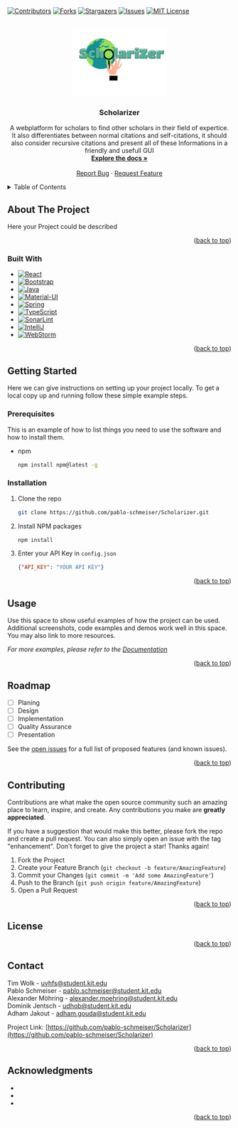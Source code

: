 <!-- PROJECT SHIELDS -->
<!--
*** I'm using markdown "reference style" links for readability.
*** Reference links are enclosed in brackets [ ] instead of parentheses ( ).
*** See the bottom of this document for the declaration of the reference variables
*** for contributors-url, forks-url, etc. This is an optional, concise syntax you may use.
*** https://www.markdownguide.org/basic-syntax/#reference-style-links
-->
[![Contributors][contributors-shield]][contributors-url]
[![Forks][forks-shield]][forks-url]
[![Stargazers][stars-shield]][stars-url]
[![Issues][issues-shield]][issues-url]
[![MIT License][license-shield]][license-url]



<!-- PROJECT LOGO -->
<br />
<div align="center">
  <a href="https://github.com/pablo-schmeiser/Scholarizer">
    <img src="images/ScholarizerLogo7.png" alt="Logo" width="214" height="153">
  </a>

<h3 align="center">Scholarizer</h3>

  <p align="center">
    A webplatform for scholars to find other scholars in their field of expertice. It also differentiates between normal citations and self-citations, it should also consider recursive citations and present all of these Informations in a friendly and usefull GUI
    <br />
    <a href="https://github.com/pablo-schmeiser/Scholarizer"><strong>Explore the docs »</strong></a>
    <br />
    <br />
    <a href="https://github.com/pablo-schmeiser/Scholarizer/issues">Report Bug</a>
    ·
    <a href="https://github.com/pablo-schmeiser/Scholarizer/issues">Request Feature</a>
  </p>
</div>



<!-- TABLE OF CONTENTS -->
<details>
  <summary>Table of Contents</summary>
  <ol>
    <li>
      <a href="#about-the-project">About The Project</a>
      <ul>
        <li><a href="#built-with">Built With</a></li>
      </ul>
    </li>
    <li>
      <a href="#getting-started">Getting Started</a>
      <ul>
        <li><a href="#prerequisites">Prerequisites</a></li>
        <li><a href="#installation">Installation</a></li>
      </ul>
    </li>
    <li><a href="#usage">Usage</a></li>
    <li><a href="#roadmap">Roadmap</a></li>
    <li><a href="#contributing">Contributing</a></li>
    <li><a href="#license">License</a></li>
    <li><a href="#contact">Contact</a></li>
    <li><a href="#acknowledgments">Acknowledgments</a></li>
  </ol>
</details>



<!-- ABOUT THE PROJECT -->
## About The Project

<!-- [![Product Name Screen Shot][product-screenshot]](https://example.com) -->

Here your Project could be described

<p align="right">(<a href="#readme-top">back to top</a>)</p>



### Built With

* [![React][React.js]][React-url]
* [![Bootstrap][Bootstrap.com]][Bootstrap-url]
* [![Java][Java.com]][Java-url]
* [![Material-UI][MUI.com]][MUI-url]
* [![Spring][Spring.com]][Spring-url]
* [![TypeScript][TS.com]][TS-url]
* [![SonarLint][Sonar.com]][Sonar-url]
* [![IntelliJ][IntelliJ.com]][IntelliJ-url]
* [![WebStorm][WebStorm.com]][WebStorm-url]



<p align="right">(<a href="#readme-top">back to top</a>)</p>



<!-- GETTING STARTED -->
## Getting Started

Here we can give instructions on setting up your project locally.
To get a local copy up and running follow these simple example steps.

### Prerequisites

This is an example of how to list things you need to use the software and how to install them.
* npm
  ```sh
  npm install npm@latest -g
  ```

### Installation

<!-- 1. Get a free API Key at [https://example.com](https://example.com) -->
1. Clone the repo
   ```sh
   git clone https://github.com/pablo-schmeiser/Scholarizer.git
   ```
2. Install NPM packages
   ```sh
   npm install
   ```
3. Enter your API Key in `config.json`
   ```json
   {"API_KEY": "YOUR API KEY"}
   ```

<p align="right">(<a href="#readme-top">back to top</a>)</p>



<!-- USAGE EXAMPLES -->
## Usage

Use this space to show useful examples of how the project can be used. Additional screenshots, code examples and demos work well in this space. You may also link to more resources.

_For more examples, please refer to the [Documentation](https://github.com/pablo-schmeiser/Scholarizer)_

<p align="right">(<a href="#readme-top">back to top</a>)</p>



<!-- ROADMAP -->
## Roadmap

- [ ] Planing
- [ ] Design
- [ ] Implementation
- [ ] Quality Assurance
- [ ] Presentation

See the [open issues](https://github.com/pablo-schmeiser/Scholarizer/issues) for a full list of proposed features (and known issues).

<p align="right">(<a href="#readme-top">back to top</a>)</p>



<!-- CONTRIBUTING -->
## Contributing

Contributions are what make the open source community such an amazing place to learn, inspire, and create. Any contributions you make are **greatly appreciated**.

If you have a suggestion that would make this better, please fork the repo and create a pull request. You can also simply open an issue with the tag "enhancement".
Don't forget to give the project a star! Thanks again!

1. Fork the Project
2. Create your Feature Branch (`git checkout -b feature/AmazingFeature`)
3. Commit your Changes (`git commit -m 'Add some AmazingFeature'`)
4. Push to the Branch (`git push origin feature/AmazingFeature`)
5. Open a Pull Request

<p align="right">(<a href="#readme-top">back to top</a>)</p>



<!-- LICENSE -->
## License

<!-- Distributed under the MIT License. See `LICENSE.txt` for more information. -->

<p align="right">(<a href="#readme-top">back to top</a>)</p>



<!-- CONTACT -->
## Contact

Tim Wolk - uvhfs@student.kit.edu <br />
Pablo Schmeiser - pablo.schmeiser@student.kit.edu <br />
Alexander Möhring - alexander.moehring@student.kit.edu <br />
Dominik Jentsch - udhob@student.kit.edu <br />
Adham Jakout - adham.gouda@student.kit.edu <br />

Project Link: [https://github.com/pablo-schmeiser/Scholarizer](https://github.com/pablo-schmeiser/Scholarizer)

<p align="right">(<a href="#readme-top">back to top</a>)</p>



<!-- ACKNOWLEDGMENTS -->
## Acknowledgments

* []()
* []()
* []()

<p align="right">(<a href="#readme-top">back to top</a>)</p>



<!-- MARKDOWN LINKS & IMAGES -->
<!-- https://www.markdownguide.org/basic-syntax/#reference-style-links -->
[contributors-shield]: https://img.shields.io/github/contributors/pablo-schmeiser/Scholarizer.svg?style=for-the-badge
[contributors-url]: https://github.com/pablo-schmeiser/Scholarizer/graphs/contributors
[forks-shield]: https://img.shields.io/github/forks/pablo-schmeiser/Scholarizer.svg?style=for-the-badge
[forks-url]: https://github.com/pablo-schmeiser/Scholarizer/network/members
[stars-shield]: https://img.shields.io/github/stars/pablo-schmeiser/Scholarizer.svg?style=for-the-badge
[stars-url]: https://github.com/pablo-schmeiser/Scholarizer/stargazers
[issues-shield]: https://img.shields.io/github/issues/pablo-schmeiser/Scholarizer.svg?style=for-the-badge
[issues-url]: https://github.com/pablo-schmeiser/Scholarizer/issues
[license-shield]: https://img.shields.io/github/license/pablo-schmeiser/Scholarizer.svg?style=for-the-badge
[license-url]: https://github.com/pablo-schmeiser/Scholarizer/blob/master/LICENSE.txt
[product-screenshot]: images/screenshot.png

[React.js]: https://img.shields.io/badge/React-20232A?style=for-the-badge&logo=react&logoColor=61DAFB
[React-url]: https://reactjs.org/
[Bootstrap.com]: https://img.shields.io/badge/Bootstrap-563D7C?style=for-the-badge&logo=bootstrap&logoColor=white
[Bootstrap-url]: https://getbootstrap.com
[TS.com]: https://img.shields.io/badge/TypeScript-007ACC?style=for-the-badge&logo=typescript&logoColor=white
[TS-url]: https://www.typescriptlang.org/
[MUI.com]: https://img.shields.io/badge/Material--UI-0081CB?style=for-the-badge&logo=material-ui&logoColor=white
[MUI-url]: https://mui.com
[Java.com]: https://img.shields.io/badge/Java-ED8B00?style=for-the-badge&logo=java&logoColor=white
[Java-url]: https://java.com
[Spring.com]: https://img.shields.io/badge/Spring-6DB33F?style=for-the-badge&logo=spring&logoColor=white
[Spring-url]: https://spring.io/
[Sonar.com]: https://img.shields.io/badge/SonarLint-CB2029?style=for-the-badge&logo=sonarlint&logoColor=white
[Sonar-url]: https://www.sonarsource.com/products/sonarlint/
[IntelliJ.com]: https://img.shields.io/badge/IntelliJ_IDEA-000000.svg?style=for-the-badge&logo=intellij-idea&logoColor=white
[IntelliJ-url]: https://www.jetbrains.com/idea/
[WebStorm.com]: https://img.shields.io/badge/WebStorm-000000?style=for-the-badge&logo=WebStorm&logoColor=white
[WebStorm-url]: https://www.jetbrains.com/webstorm/
